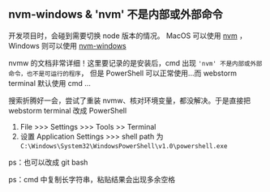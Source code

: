 ##  nvm-windows & 'nvm' 不是内部或外部命令

开发项目时，会碰到需要切换 node 版本的情况。
MacOS 可以使用 [nvm](https://github.com/nvm-sh/nvm) ，
Windows 则可以使用 [nvm-windows](https://github.com/coreybutler/nvm-windows)

nvmw 的文档非常详细！这里要记录的是安装后，cmd 出现 `'nvm' 不是内部或外部命令，也不是可运行的程序`，
但是 PowerShell 可以正常使用...而 webstorm terminal 默认使用 cmd ...

搜索折腾好一会，尝试了重装 nvmw、核对环境变量，都没解决。于是直接把 webstorm terminal 改成 PowerShell

1. File >>> Settings >>> Tools >> Terminal
2. 设置 Application Settings >>> shell path 为 `C:\Windows\System32\WindowsPowerShell\v1.0\powershell.exe`

ps：也可以改成 git bash

ps：cmd 中复制长字符串，粘贴结果会出现多余空格
